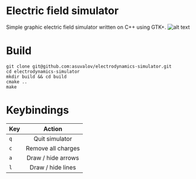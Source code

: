 # Electric field simulator
Simple graphic electric field simulator written on C++ using GTK+.
![alt text](https://github.com/asuvalov/electrodynamics-simulator/.screenshots/field.png)

# Build
```
git clone git@github.com:asuvalov/electrodynamics-simulator.git
cd electrodynamics-simulator
mkdir build && cd build
cmake ..
make
```

# Keybindings
| Key        | Action           |
| ------------- |:-------------:|
| `q`      | Quit simulator |
| `c`      | Remove all charges |
| `a`      | Draw / hide arrows |
| `l`      | Draw / hide lines |
